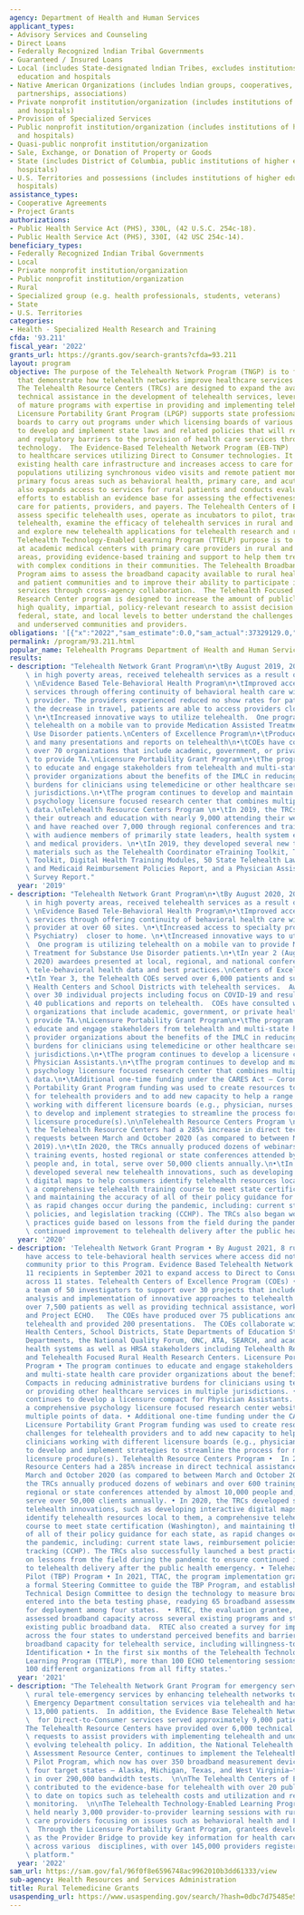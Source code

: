 ```yaml
---
agency: Department of Health and Human Services
applicant_types:
- Advisory Services and Counseling
- Direct Loans
- Federally Recognized lndian Tribal Governments
- Guaranteed / Insured Loans
- Local (includes State-designated lndian Tribes, excludes institutions of higher
  education and hospitals
- Native American Organizations (includes lndian groups, cooperatives, corporations,
  partnerships, associations)
- Private nonprofit institution/organization (includes institutions of higher education
  and hospitals)
- Provision of Specialized Services
- Public nonprofit institution/organization (includes institutions of higher education
  and hospitals)
- Quasi-public nonprofit institution/organization
- Sale, Exchange, or Donation of Property or Goods
- State (includes District of Columbia, public institutions of higher education and
  hospitals)
- U.S. Territories and possessions (includes institutions of higher education and
  hospitals)
assistance_types:
- Cooperative Agreements
- Project Grants
authorizations:
- Public Health Service Act (PHS), 330L, (42 U.S.C. 254c-18).
- Public Health Service Act (PHS), 330I, (42 USC 254c-14).
beneficiary_types:
- Federally Recognized Indian Tribal Governments
- Local
- Private nonprofit institution/organization
- Public nonprofit institution/organization
- Rural
- Specialized group (e.g. health professionals, students, veterans)
- State
- U.S. Territories
categories:
- Health - Specialized Health Research and Training
cfda: '93.211'
fiscal_year: '2022'
grants_url: https://grants.gov/search-grants?cfda=93.211
layout: program
objective: The purpose of the Telehealth Network Program (TNGP) is to fund programs
  that demonstrate how telehealth networks improve healthcare services in rural communities.
  The Telehealth Resource Centers (TRCs) are designed to expand the availability of
  technical assistance in the development of telehealth services, leveraging the experience
  of mature programs with expertise in providing and implementing telehealth services.  The
  Licensure Portability Grant Program (LPGP) supports state professional licensing
  boards to carry out programs under which licensing boards of various states cooperate
  to develop and implement state laws and related policies that will reduce statutory
  and regulatory barriers to the provision of health care services through telemedicine
  technology.  The Evidence-Based Telehealth Network Program (EB-TNP)  increases access
  to healthcare services utilizing Direct to Consumer technologies. It enhances the
  existing health care infrastructure and increases access to care for underserved
  populations utilizing synchronous video visits and remote patient monitoring for
  primary focus areas such as behavioral health, primary care, and acute care. It
  also expands access to services for rural patients and conducts evaluations of those
  efforts to establish an evidence base for assessing the effectiveness of telehealth
  care for patients, providers, and payers. The Telehealth Centers of Excellence (COEs)
  assess specific telehealth uses, operate as incubators to pilot, track and refine
  telehealth, examine the efficacy of telehealth services in rural and urban areas
  and explore new telehealth applications for telehealth research and resources.  The
  Telehealth Technology-Enabled Learning Program (TTELP) purpose is to connect specialists
  at academic medical centers with primary care providers in rural and underserved
  areas, providing evidence-based training and support to help them treat patients
  with complex conditions in their communities. The Telehealth Broadband Pilot (TBP)
  Program aims to assess the broadband capacity available to rural healthcare providers
  and patient communities and to improve their ability to participate in telehealth
  services through cross-agency collaboration.  The Telehealth Focused Rural Health
  Research Center program is designed to increase the amount of publicly available,
  high quality, impartial, policy-relevant research to assist decision makers at the
  federal, state, and local levels to better understand the challenges faced by rural
  and underserved communities and providers.
obligations: '[{"x":"2022","sam_estimate":0.0,"sam_actual":37329129.0,"usa_spending_actual":183153381.07},{"x":"2023","sam_estimate":31215655.0,"sam_actual":0.0,"usa_spending_actual":168302057.11},{"x":"2024","sam_estimate":30579852.0,"sam_actual":0.0,"usa_spending_actual":173895588.45}]'
permalink: /program/93.211.html
popular_name: Telehealth Programs Department of Health and Human Services
results:
- description: "Telehealth Network Grant Program\n•\tBy August 2019, 204 rural schools,\
    \ in high poverty areas, received telehealth services as a result of this Program.\
    \ \nEvidence Based Tele-Behavioral Health Program\n•\tImproved access to quality\
    \ services through offering continuity of behavioral health care with a trusted\
    \ provider. The providers experienced reduced no show rates for patients due to\
    \ the decrease in travel, patients are able to access providers closer to home.\
    \ \n•\tIncreased innovative ways to utilize telehealth.  One program is utilizing\
    \ telehealth on a mobile van to provide Medication Assisted Treatment for Substance\
    \ Use Disorder patients.\nCenters of Excellence Program\n•\tProduced over 25 publications\
    \ and many presentations and reports on telehealth\n•\tCOEs have consulted with\
    \ over 70 organizations that include academic, government, or private health systems\
    \ to provide TA.\nLicensure Portability Grant Program\n•\tThe program continues\
    \ to educate and engage stakeholders from telehealth and multi-state health care\
    \ provider organizations about the benefits of the IMLC in reducing administrative\
    \ burdens for clinicians using telemedicine or other healthcare services in multiple\
    \ jurisdictions.\n•\tThe program continues to develop and maintain a comprehensive\
    \ psychology licensure focused research center that combines multiple points of\
    \ data.\nTelehealth Resource Centers Program \n•\tIn 2019, the TRCs increased\
    \ their outreach and education with nearly 9,000 attending their webinar trainings\
    \ and have reached over 7,000 through regional conferences and training events\
    \ with audience members of primarily state leaders, health system executives,\
    \ and medical providers. \n•\tIn 2019, they developed several new telehealth educational\
    \ materials such as the Telehealth Coordinator eTraining Toolkit, Telegentics\
    \ Toolkit, Digital Health Training Modules, 50 State Telehealth Laws, Regulations\
    \ and Medicaid Reimbursement Policies Report, and a Physician Assistant Telehealth\
    \ Survey Report."
  year: '2019'
- description: "Telehealth Network Grant Program\n•\tBy August 2020, 204 rural schools,\
    \ in high poverty areas, received telehealth services as a result of this Program.\
    \ \nEvidence Based Tele-Behavioral Health Program\n•\tImproved access to quality\
    \ services through offering continuity of behavioral health care with a trusted\
    \ provider at over 60 sites. \n•\tIncreased access to specialty providers (i.e.\
    \ Psychiatry)  closer to home. \n•\tIncreased innovative ways to utilize telehealth.\
    \  One program is utilizing telehealth on a mobile van to provide Medication Assisted\
    \ Treatment for Substance Use Disorder patients.\n•\tIn year 2 (Aug. 2019-Sept.\
    \ 2020) awardees presented at local, regional, and national conferences about\
    \ tele-behavioral health data and best practices.\nCenters of Excellence Program\n\
    •\tIn Year 3, the Telehealth COEs served over 6,000 patients and supported Community\
    \ Health Centers and School Districts with telehealth services.  Awardees spanned\
    \ over 30 individual projects including focus on COVID-19 and resulting in over\
    \ 40 publications and reports on telehealth.  COEs have consulted with over 70\
    \ organizations that include academic, government, or private health systems to\
    \ provide TA.\nLicensure Portability Grant Program\n•\tThe program continues to\
    \ educate and engage stakeholders from telehealth and multi-state health care\
    \ provider organizations about the benefits of the IMLC in reducing administrative\
    \ burdens for clinicians using telemedicine or other healthcare services in multiple\
    \ jurisdictions.\n•\tThe program continues to develop a licensure compact for\
    \ Physician Assistants.\n•\tThe program continues to develop and maintain a comprehensive\
    \ psychology licensure focused research center that combines multiple points of\
    \ data.\n•\tAdditional one-time funding under the CARES Act – Coronavirus Licensure\
    \ Portability Grant Program funding was used to create resources to address challenges\
    \ for telehealth providers and to add new capacity to help a range of clinicians\
    \ working with different licensure boards (e.g., physician, nurses, psychologists)\
    \ to develop and implement strategies to streamline the process for multi-state\
    \ licensure procedure(s).\n\nTelehealth Resource Centers Program \n•\tIn 2020,\
    \ the Telehealth Resource Centers had a 285% increase in direct technical assistance\
    \ requests between March and October 2020 (as compared to between March and October\
    \ 2019).\n•\tIn 2020, the TRCs annually produced dozens of webinars and over 600\
    \ training events, hosted regional or state conferences attended by almost 10,000\
    \ people and, in total, serve over 50,000 clients annually.\n•\tIn 2020, the TRCs\
    \ developed several new telehealth innovations, such as developing interactive\
    \ digital maps to help consumers identify telehealth resources local to them,\
    \ a comprehensive telehealth training course to meet state certification (Washington),\
    \ and maintaining the accuracy of all of their policy guidance for each state,\
    \ as rapid changes occur during the pandemic, including: current state laws, reimbursement\
    \ policies, and legislation tracking (CCHP). The TRCs also began work on a best\
    \ practices guide based on lessons from the field during the pandemic to ensure\
    \ continued improvement to telehealth delivery after the public health emergency."
  year: '2020'
- description: 'Telehealth Network Grant Program • By August 2021, 8 rural communities
    have access to tele-behavioral health services where access did not exist in the
    community prior to this Program. Evidence Based Telehealth Network Program funded
    11 recipients in September 2021 to expand access to Direct to Consumer healthcare
    across 11 states. Telehealth Centers of Excellence Program (COEs) • Assembled
    a team of 50 investigators to support over 30 projects that include evaluation,
    analysis and implementation of innovative approaches to telehealth supporting
    over 7,500 patients as well as providing technical assistance, workforce support
    and Project ECHO.   The COEs have produced over 75 publications and reports on
    telehealth and provided 200 presentations.  The COEs collaborate with Community
    Health Centers, School Districts, State Departments of Education State Health
    Departments, the National Quality Forum, ONC, ATA, SEARCH, and academic and private
    health systems as well as HRSA stakeholders including Telehealth Resource Centers
    and Telehealth Focused Rural Health Research Centers. Licensure Portability Grant
    Program • The program continues to educate and engage stakeholders from telehealth
    and multi-state health care provider organizations about the benefits of Licensure
    Compacts in reducing administrative burdens for clinicians using telemedicine
    or providing other healthcare services in multiple jurisdictions. • The program
    continues to develop a licensure compact for Physician Assistants. • Launched
    a comprehensive psychology licensure focused research center website that combines
    multiple points of data. • Additional one-time funding under the CARES Act – Coronavirus
    Licensure Portability Grant Program funding was used to create resources to address
    challenges for telehealth providers and to add new capacity to help a range of
    clinicians working with different licensure boards (e.g., physician, nurses, psychologists)
    to develop and implement strategies to streamline the process for multi-state
    licensure procedure(s). Telehealth Resource Centers Program •  In 2020, the Telehealth
    Resource Centers had a 285% increase in direct technical assistance requests between
    March and October 2020 (as compared to between March and October 2019). • In 2020,
    the TRCs annually produced dozens of webinars and over 600 training events, hosted
    regional or state conferences attended by almost 10,000 people and, in total,
    serve over 50,000 clients annually. • In 2020, the TRCs developed several new
    telehealth innovations, such as developing interactive digital maps to help consumers
    identify telehealth resources local to them, a comprehensive telehealth training
    course to meet state certification (Washington), and maintaining the accuracy
    of all of their policy guidance for each state, as rapid changes occur during
    the pandemic, including: current state laws, reimbursement policies, and legislation
    tracking (CCHP). The TRCs also successfully launched a best practices guide based
    on lessons from the field during the pandemic to ensure continued improvement
    to telehealth delivery after the public health emergency. • Telehealth Broadband
    Pilot (TBP) Program • In 2021, TTAC, the program implementation grantee, formed
    a formal Steering Committee to guide the TBP Program, and established a Data Analysis
    Technical Design Committee to design the technology to measure broadband.  TTAC
    entered into the beta testing phase, readying 65 broadband assessment devices
    for deployment among four states.  • RTEC, the evaluation grantee, mapped and
    assessed broadband capacity across several existing programs and states, using
    existing public broadband data.  RTEC also created a survey for implementation
    across the four states to understand perceived benefits and barriers of expanding
    broadband capacity for telehealth service, including willingness-to-pay. Account
    Identification • In the first six months of the Telehealth Technology-Enabled
    Learning Program (TTELP), more than 100 ECHO telementoring sessions reached over
    100 different organizations from all fifty states.'
  year: '2021'
- description: "The Telehealth Network Grant Program for emergency services promotes\
    \ rural tele-emergency services by enhancing telehealth networks to deliver 24-hour\
    \ Emergency Department consultation services via telehealth and has served approximately\
    \ 13,000 patients.  In addition, the Evidence Base Telehealth Network Program\
    \  for Direct-to-Consumer services served approximately 9,000 patients.  \n\n\
    The Telehealth Resource Centers have provided over 6,000 technical assistance\
    \ requests to assist providers with implementing telehealth and understanding\
    \ evolving telehealth policy. In addition, the National Telehealth Technology\
    \ Assessment Resource Center, continues to implement the Telehealth Broadband\
    \ Pilot Program, which now has over 350 broadband measurement devices within the\
    \ four target states – Alaska, Michigan, Texas, and West Virginia—that have resulted\
    \ in over 290,000 bandwidth tests.  \n\nThe Telehealth Centers of Excellence have\
    \ contributed to the evidence-base for telehealth with over 20 published articles\
    \ to date on topics such as telehealth costs and utilization and remote patient\
    \ monitoring.  \n\nThe Telehealth Technology-Enabled Learning Program recipients\
    \ held nearly 3,000 provider-to-provider learning sessions with rural primary\
    \ care providers focusing on issues such as behavioral health and Long COVID.\
    \  Through the Licensure Portability Grant Program, grantees developed tools such\
    \ as the Provider Bridge to provide key information for health care professionals\
    \ across various  disciplines, with over 145,000 providers registered to use the\
    \ platform."
  year: '2022'
sam_url: https://sam.gov/fal/96f0f8e6596748ac9962010b3dd61333/view
sub-agency: Health Resources and Services Administration
title: Rural Telemedicine Grants
usaspending_url: https://www.usaspending.gov/search/?hash=0dbc7d75485e55b62e02912249165a61
---
```

